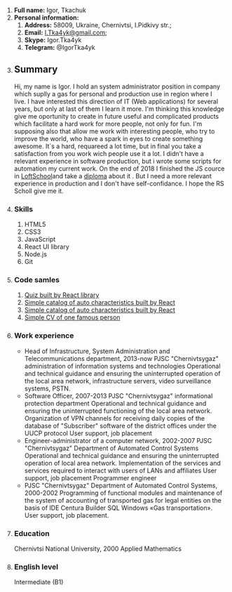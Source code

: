 1. **Full name:** Igor, Tkachuk
1. **Personal information:**
   1. **Address:** 58009, Ukraine, Chernivtsi, I.Pidkivy str.;
   1. **Email:** I.Tka4yk@gmail.com;
   1. **Skype:** Igor.Tka4yk
   1. **Telegram:** @IgorTka4yk
1. ## Summary
   Hi, my name is Igor. I hold an system administrator position in company which suplly a gas for personal and production use in region where I live. I have interested this direction of IT (Web applications) for several years, but only at last of them I learn it more. I'm thinking this knowledge give me oportunity to create in future useful and complicated products which facilitate a hard work for more people, not only for fun. I'm supposing also that allow me work with interesting people, who try to improve the world, who have a spark in eyes to create something awesome. It`s a hard, requareed a lot time, but in final you take a satisfaction from you work wich people use it a lot.
   I didn't have a relevant experience in software production, but i wrote some scripts for automation my current work.
   On the end of 2018 I finished the JS cource in [LoftSchool](https://loftschool.com/)and take a [diploma](https://loftschool.com/diploma/NPR12944JU213DDA0/en/pdf) about it . But I need a more relevant experience in production and I don't have self-confidance. I hope the RS Scholl give me it.
1. ### Skills
   1. HTML5
   1. CSS3
   1. JavaScript
   1. React UI library
   1. Node.js
   1. Git
1. ### Code samles
   1. [Quiz built by React library](https://github.com/IgorTkachuk/quiz)
   1. [Simple catalog of auto characteristics built by React](https://github.com/IgorTkachuk/automgmt)
   1. [Simple catalog of auto characteristics built by React](https://github.com/IgorTkachuk/automgmt)
   1. [Simple CV of one famous person](https://github.com/IgorTkachuk/homepage)
1. ### Work experience
   - Head of Infrastructure, System Administration and Telecommunications department, 2013-now
     PJSC "Chernivtsygaz" administration of information systems and technologies
     Operational and technical guidance and ensuring the uninterrupted operation of the local area network, infrastructure servers, video surveillance systems, PSTN.
   - Software Officer, 2007-2013
     PJSC "Chernivtsygaz" informational protection department
     Operational and technical guidance and ensuring the uninterrupted functioning of the local area network.
     Organization of VPN channels for receiving daily copies of the database of "Subscriber" software of the district offices under the UUCP protocol
     User support, job placement
   - Engineer-administrator of a computer network, 2002-2007
     PJSC "Chernivtsygaz" Department of Automated Control Systems
     Operational and technical guidance and ensuring the uninterrupted operation of local area network.
     Implementation of the services and services required to interact with users of LANs and affiliates
     User support, job placement
     Programmer engineer
   - PJSC "Chernivtsygaz" Department of Automated Control Systems, 2000-2002
     Programming of functional modules and maintenance of the system of accounting of transported gas for legal entities on the basis of IDE Centura Builder SQL Windows «Gas transportation».
     User support, job placement.
1. ### Education
   Chernivtsi National University, 2000
   Applied Mathematics
1. ### English level
   Intermediate (B1)
